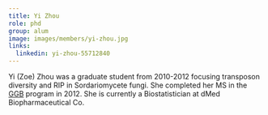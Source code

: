 ```yaml
---
title: Yi Zhou
role: phd
group: alum
image: images/members/yi-zhou.jpg
links:
  linkedin: yi-zhou-55712840
---
```


Yi (Zoe) Zhou was a graduate student from 2010-2012 focusing transposon diversity and RIP in Sordariomycete fungi. She completed her MS in the [GGB](https://ggb.ucr.edu) program in 2012. She is currently a Biostatistician at dMed Biopharmaceutical Co.
